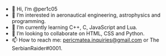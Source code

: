 - 👋 Hi, I’m @per1c05
- 👀 I’m interested in aeronautical engineering, astrophysics and programming.
- 🌱 I’m currently learning C++, C, JavaScript and Lua.
- 💞️ I’m looking to collaborate on HTML, CSS and Python.
- 📫 How to reach me: pericmatea.inquiries@gmail.com or The SerbianRaider#0001.

